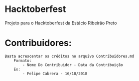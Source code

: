 # Hacktoberfest
Projeto para o Hacktoberfest da Estácio Ribeirão Preto

# Contribuidores:
	Basta acrescentar os créditos no arquivo Contribuidores.md  
		Formato:   
			- Nome Do Contribuidor - Data da Contribuição    
		Ex:    
			- Felipe Cabrera - 16/10/2018  
